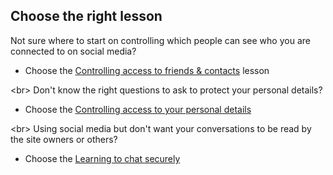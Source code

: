 
## Choose the right lesson

Not sure where to start on controlling which people can see who you are connected to on social media?
* Choose the [Controlling access to friends &amp; contacts](en/topics/practice-4-safe-social-networks/1-access-friends-contacts/1-intro.md) lesson

&lt;br&gt;
Don&#39;t know the right questions to ask to protect your personal details?
* Choose the [Controlling access to your personal details](en/topics/practice-4-safe-social-networks/2-access-personal-details/1-intro.md)

&lt;br&gt;
Using social media but don&#39;t want your conversations to be read by the site owners or others?
* Choose the [Learning to chat securely](en/topics/practice-4-safe-social-networks/3-facebook-chat/1-intro.md)
